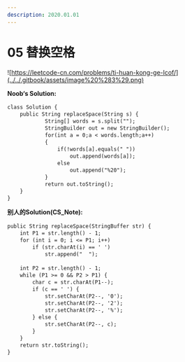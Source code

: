 ```yaml
---
description: 2020.01.01
---
```


# 05 替换空格

![https://leetcode-cn.com/problems/ti-huan-kong-ge-lcof/](../../.gitbook/assets/image%20%283%29.png)

**Noob‘s Solution:**

```text
class Solution {
    public String replaceSpace(String s) {
            String[] words = s.split("");
            StringBuilder out = new StringBuilder();
            for(int a = 0;a < words.length;a++)
            {
                if(!words[a].equals(" "))
                    out.append(words[a]);
                else
                    out.append("%20");
            }
            return out.toString();
    }
}
```

**别人的Solution\(CS\_Note\):**

```text
public String replaceSpace(StringBuffer str) {
    int P1 = str.length() - 1;
    for (int i = 0; i <= P1; i++)
        if (str.charAt(i) == ' ')
            str.append("  ");

    int P2 = str.length() - 1;
    while (P1 >= 0 && P2 > P1) {
        char c = str.charAt(P1--);
        if (c == ' ') {
            str.setCharAt(P2--, '0');
            str.setCharAt(P2--, '2');
            str.setCharAt(P2--, '%');
        } else {
            str.setCharAt(P2--, c);
        }
    }
    return str.toString();
}
```



